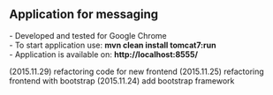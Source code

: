 <H2>Application for messaging</H2>
- Developed and tested for Google Chrome <br>
- To start application use: <b>mvn clean install tomcat7:run</b><br>
- Application is available on: <b>http://localhost:8555/</b>

(2015.11.29) refactoring code for new frontend
(2015.11.25) refactoring frontend with bootstrap
(2015.11.24) add bootstrap framework